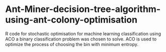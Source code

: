 # Ant-Miner-decision-tree-algorithm-using-ant-colony-optimisation
R code for stochastic optimisation for machine learning classification using ACO
a binary classification problem was chosen to solve.
ACO is used to optimize the process of choosing the bin with minimum entropy.
